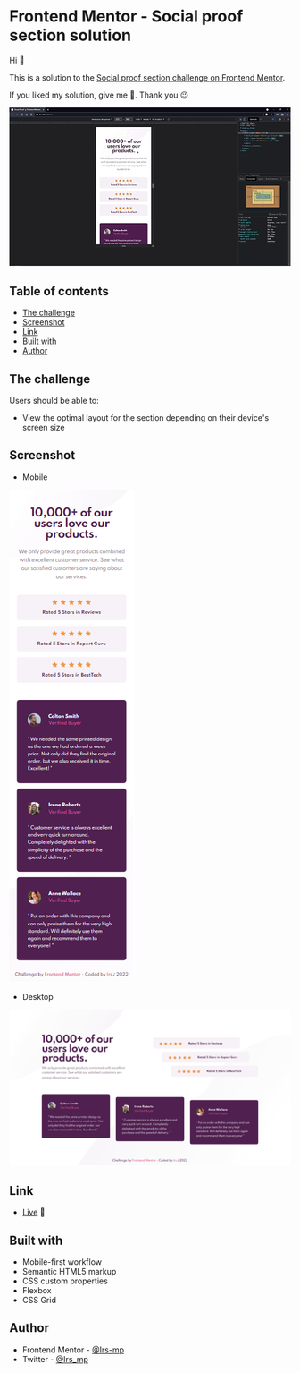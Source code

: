 # Frontend Mentor - Social proof section solution


Hi 👋

This is a solution to the [Social proof section challenge on Frontend Mentor](https://www.frontendmentor.io/challenges/social-proof-section-6e0qTv_bA). 

If you liked my solution, give me 🌟. Thank you 😉

![sample](./assets/video/sample-social-proof.gif)

## Table of contents

  - [The challenge](#the-challenge)
  - [Screenshot](#screenshot)
  - [Link](#link)
  - [Built with](#built-with)
  - [Author](#author)

## The challenge

Users should be able to:

- View the optimal layout for the section depending on their device's screen size

## Screenshot

- Mobile

![Mobile](./assets/image/sample-mobile.png)

- Desktop

![Desktop](./assets/image/sample-desktop.png)

## Link

- [Live](https://your-live-site-url.com) 👀

## Built with

- Mobile-first workflow
- Semantic HTML5 markup
- CSS custom properties
- Flexbox
- CSS Grid

## Author

- Frontend Mentor - [@Irs-mp](https://www.frontendmentor.io/profile/Irs-mp)
- Twitter - [@Irs_mp](https://twitter.com/Irs_mp)
